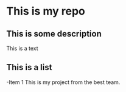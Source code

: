 # This is my repo
## This is some description

This is a text

## This is a list
-Item 1
This is my project from the best team.